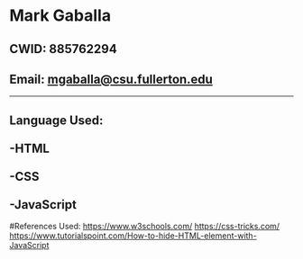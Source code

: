 # Mark Gaballa
## CWID: 885762294
## Email: mgaballa@csu.fullerton.edu
--------------------------------------------
Language Used:<br /><br />
-HTML<br /><br />
-CSS<br /><br />
-JavaScript
--------------------------------------------
#References Used:
https://www.w3schools.com/ 
https://css-tricks.com/ 
https://www.tutorialspoint.com/How-to-hide-HTML-element-with-JavaScript 